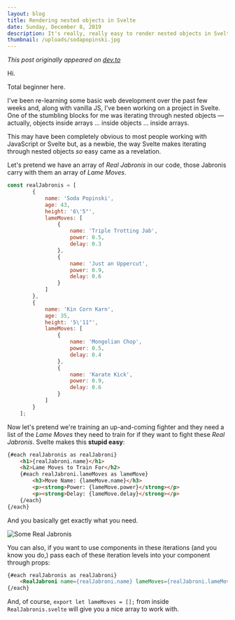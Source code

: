 ```yaml
---
layout: blog
title: Rendering nested objects in Svelte
date: Sunday, December 8, 2019
description: It's really, really easy to render nested objects in Svelte.
thumbnail: /uploads/sodapopinski.jpg
---
```

_This post originally appeared on [dev.to](https://dev.to/trainingmontage/rendering-nested-objects-in-svelte-9mh)_

Hi.

Total beginner here.

I've been re-learning some basic web development over the past few weeks and, along with vanilla JS, I've been working on a project in Svelte. One of the stumbling blocks for me was iterating through nested objects — actually, objects inside arrays ... inside objects ... inside arrays.

This may have been completely obvious to most people working with JavaScript or Svelte but, as a newbie, the way Svelte makes iterating through nested objects *so* easy came as a revelation.

Let's pretend we have an array of *Real Jabronis* in our code, those Jabronis carry with them an array of *Lame Moves*.
```javascript
const realJabronis = [
		{
			name: 'Soda Popinski',
			age: 43,
			height: '6\'5"',
			lameMoves: [
				{
					name: 'Triple Trotting Jab',
					power: 0.5,
					delay: 0.3
				},
				{
					name: 'Just an Uppercut',
					power: 0.9,
					delay: 0.6
				}
			]
		},
		{
			name: 'Kin Corn Karn',
			age: 35,
			height: '5\'11"',
			lameMoves: [
				{
					name: 'Mongolian Chop',
					power: 0.5,
					delay: 0.4
				},
				{
					name: 'Karate Kick',
					power: 0.9,
					delay: 0.6
				}
			]
		}
	];
```

Now let's pretend we're training an up-and-coming fighter and they need a list of the *Lame Moves* they need to train for if they want to fight these *Real Jabronis*. Svelte makes this **stupid easy**:

```html
{#each realJabronis as realJabroni}
	<h1>{realJabroni.name}</h1>
	<h2>Lame Moves to Train For</h2>
	{#each realJabroni.lameMoves as lameMove}
		<h3>Move Name: {lameMove.name}</h3>
		<p><strong>Power: {lameMove.power}</strong></p>
		<p><strong>Delay: {lameMove.delay}</strong></p>
	{/each}
{/each}
```

And you basically get exactly what you need.

![Some Real Jabronis](/images/nesting-example.jpg)

You can also, if you want to use components in these iterations (and you know you do,) pass each of these iteration levels into your component through props:

```html
{#each realJabronis as realJabroni}
	<RealJabroni name={realJabroni.name} lameMoves={realJabroni.lameMoves} />
{/each}
```

And, of course, `export let lameMoves = [];` from inside `RealJabronis.svelte` will give you a nice array to work with.
